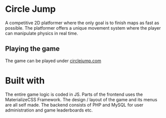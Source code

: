 # Circle Jump

A competitive 2D platformer where the only goal is to finish maps as fast as possible.
The platformer offers a unique movement system where the player can manipulate physics
in real time.

## Playing the game

The game can be played under [circlejump.com](https://www.circlejump.com)

# Built with

The entire game logic is coded in JS. Parts of the frontend uses the MaterializeCSS Framework.
The design / layout of the game and its menus are all self made.
The backend consists of PHP and MySQL for user administration and game leaderboards etc.
